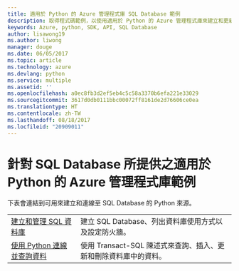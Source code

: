 ```yaml
---
title: 適用於 Python 的 Azure 管理程式庫 SQL Database 範例
description: 取得程式碼範例，以使用適用於 Python 的 Azure 管理程式庫來建立和更新 Azure SQL Database
keywords: Azure, python, SDK, API, SQL Database
author: lisawong19
ms.author: liwong
manager: douge
ms.date: 06/05/2017
ms.topic: article
ms.technology: azure
ms.devlang: python
ms.service: multiple
ms.assetid: ''
ms.openlocfilehash: a0ec8fb3d2ef5eb4c5c58a3370b6efa221e33029
ms.sourcegitcommit: 3617d0db0111bbc00072ff8161de2d76606ce0ea
ms.translationtype: HT
ms.contentlocale: zh-TW
ms.lasthandoff: 08/18/2017
ms.locfileid: "20909011"
---
```

# <a name="azure-management-libraries-for-python-samples-for-sql-database"></a>針對 SQL Database 所提供之適用於 Python 的 Azure 管理程式庫範例

下表會連結到可用來建立和連線至 SQL Database 的 Python 來源。 

| ||
|---|---|
| [建立和管理 SQL 資料庫][1] | 建立 SQL Database、列出資料庫使用方式以及設定防火牆。  | 
| [使用 Python 連線並查詢資料][2] | 使用 Transact-SQL 陳述式來查詢、插入、更新和刪除資料庫中的資料。 | 

[1]: https://azure.microsoft.com/resources/samples/sql-database-python-manage/
[2]: https://docs.microsoft.com/azure/sql-database/sql-database-connect-query-python